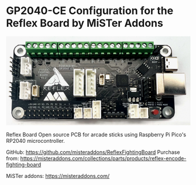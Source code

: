 # GP2040-CE Configuration for the Reflex Board by MiSTer Addons


![Reflex Board](assets/ReflexBoard_v1.2.jpeg)

Reflex Board
Open source PCB for arcade sticks using Raspberry Pi Pico's RP2040 microcontroller.

GitHub: https://github.com/misteraddons/ReflexFightingBoard
Purchase from: https://misteraddons.com/collections/parts/products/reflex-encode-fighting-board

MiSTer addons: https://misteraddons.com/


